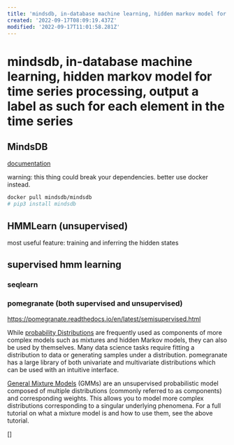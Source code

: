 ```yaml
---
title: 'mindsdb, in-database machine learning, hidden markov model for time series processing, output a label as such for each element in the time series'
created: '2022-09-17T08:09:19.437Z'
modified: '2022-09-17T11:01:58.281Z'
---
```


# mindsdb, in-database machine learning, hidden markov model for time series processing, output a label as such for each element in the time series

## MindsDB

[documentation](https://docs.mindsdb.com/)

warning: this thing could break your dependencies. better use docker instead.
```bash
docker pull mindsdb/mindsdb
# pip3 install mindsdb
```

## HMMLearn (unsupervised)

most useful feature:
training and inferring the hidden states

## supervised hmm learning

### seqlearn

### pomegranate (both supervised and unsupervised)

https://pomegranate.readthedocs.io/en/latest/semisupervised.html

While [probability Distributions](https://pomegranate.readthedocs.io/en/latest/Distributions.html#) are frequently used as components of more complex models such as mixtures and hidden Markov models, they can also be used by themselves. Many data science tasks require fitting a distribution to data or generating samples under a distribution. pomegranate has a large library of both univariate and multivariate distributions which can be used with an intuitive interface.

[General Mixture Models](https://pomegranate.readthedocs.io/en/latest/GeneralMixtureModel.html) (GMMs) are an unsupervised probabilistic model composed of multiple distributions (commonly referred to as components) and corresponding weights. This allows you to model more complex distributions corresponding to a singular underlying phenomena. For a full tutorial on what a mixture model is and how to use them, see the above tutorial.

[]
